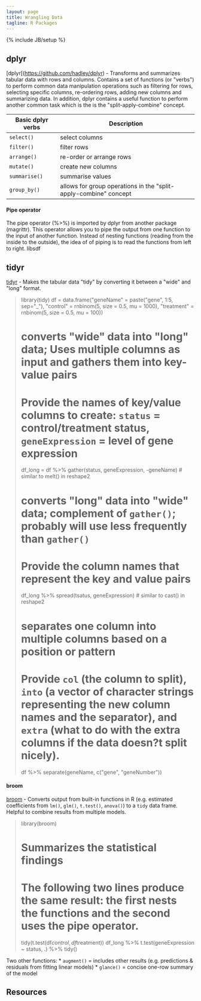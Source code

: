 ```yaml
---
layout: page
title: Wrangling Data
tagline: R Packages
---
```

{% include JB/setup %}

## dplyr
[dplyr[(https://github.com/hadley/dplyr) - Transforms and summarizes tabular data with rows and columns. Contains a set of functions (or "verbs") to perform common data manipulation operations such as filtering for rows, selecting specific columns, re-ordering rows, adding new columns and summarizing data. In addition, dplyr contains a useful function to perform another common task which is the is the "split-apply-combine" concept.  

Basic dplyr verbs | Description
--- | ---
`select()` | select columns 
`filter()` | filter rows
`arrange()` | re-order or arrange rows
`mutate()` | create new columns
`summarise()` | summarise values
`group_by()` | allows for group operations in the "split-apply-combine" concept

#### Pipe operator
The pipe operator (%>%) is imported by dplyr from another package (magrittr).  This operator allows you to pipe the output from one function to the input of another function.  Instead of nesting functions (reading from the inside to the outside), the idea of of piping is to read the functions from left to right. libsdf

## tidyr
[tidyr](https://github.com/hadley/tidyr) - Makes the tabular data "tidy" by converting it between a "wide" and "long" format. 
> library(tidy)
> df = data.frame("geneName" = paste("gene", 1:5, sep="_"), "control" = rnbinom(5, size = 0.5,  mu = 1000), 
> 				"treatment" = rnbinom(5, size = 0.5, mu = 100))
> 
> # converts "wide" data into "long" data; Uses multiple columns as input and gathers them into key-value pairs
> # Provide the names of key/value columns to create: `status` = control/treatment status, `geneExpression` = level of gene expression 
> df_long = df %>% gather(status, geneExpression, -geneName) # similar to melt() in reshape2
> 
> # converts "long" data into "wide" data; complement of `gather()`; probably will use less frequently than `gather()`
> # Provide the column names that represent the key and value pairs
> df_long %>% spread(tsatus, geneExpression) # similar to cast() in reshape2
> 
> # separates one column into multiple columns based on a position or pattern
> # Provide `col` (the column to split), `into` (a vector of character strings representing the new column names and the separator), and `extra` (what to do with the extra columns if the data doesn?t split nicely). 
> df %>% separate(geneName, c("gene", "geneNumber")) 

#### broom
[broom](https://github.com/dgrtwo/broom) - Converts output from built-in functions in R (e.g. estimated coefficients from `lm()`, `glm()`, `t.test()`, `anova()`) to a `tidy` data frame. Helpful to combine results from multiple models. 
> library(broom)
> # Summarizes the statistical findings
> # The following two lines produce the same result: the first nests the functions and the second uses the pipe operator. 
> tidy(t.test(df$control, df$treatment))
> df_long %>% t.test(geneExpression ~ status, .) %>% tidy()

Two other functions:
	* `augment()` = includes other results (e.g. predictions & residuals from fitting linear models)
	* `glance()` = concise one-row summary of the model

## Resources 

